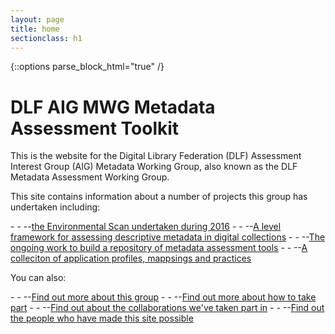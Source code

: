 ```yaml
---
layout: page
title: home
sectionclass: h1
---
```


{::options parse_block_html="true" /}
   <h1>DLF AIG MWG Metadata Assessment Toolkit</h1>

   <p>This is the website for the Digital Library Federation (DLF) Assessment Interest Group (AIG) Metadata Working Group, also known as the DLF Metadata Assessment Working Group.</p>    
   <p>This site contains information about a number of projects this group has undertaken including:</p>
- - --<a href="https://dlfmetadataassessment.github.io/EnvironmentalScan">the Environmental Scan undertaken during 2016</a>
- - --<a href="https://dlfmetadataassessment.github.io/Framework">A level framework for assessing descriptive metadata in digital collections</a>
- - --<a href="https://dlfmetadataassessment.github.io/Tools">The ongoing work to build a repository of metadata assessment tools</a>
- - --<a href="https://dlfmetadataassessment.github.io/MetadataSpecsClearinghouse">A colleciton of application profiles, mappsings and practices</a>
<br/>
<p>You can also:</p>
- - --<a href="/entries/about.html">Find out more about this group</a>
- - --<a href="/entries/take-part.html">Find out more about how to take part</a>
- - --<a href="/entries/collaborations.html">Find out about the collaborations we've taken part in</a>
- - --<a href="/entries/contributors.html">Find out the people who have made this site possible</a>
<!-- change to trigger rebuild -->
